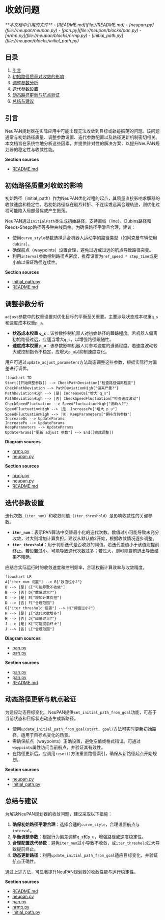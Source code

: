 # 收敛问题

<cite>
**本文档中引用的文件**  
- [README.md](file://README.md)
- [neupan.py](file://neupan/neupan.py)
- [pan.py](file://neupan/blocks/pan.py)
- [nrmp.py](file://neupan/blocks/nrmp.py)
- [initial_path.py](file://neupan/blocks/initial_path.py)
</cite>

## 目录
1. [引言](#引言)
2. [初始路径质量对收敛的影响](#初始路径质量对收敛的影响)
3. [调整参数分析](#调整参数分析)
4. [迭代参数设置](#迭代参数设置)
5. [动态路径更新与航点验证](#动态路径更新与航点验证)
6. [总结与建议](#总结与建议)

## 引言
NeuPAN规划器在实际应用中可能出现无法收敛到目标或轨迹振荡的问题。该问题通常与初始路径质量、调整参数设置、迭代参数配置以及路径更新机制密切相关。本文档旨在系统性地分析这些因素，并提供针对性的解决方案，以提升NeuPAN规划器的稳定性与收敛性能。

**Section sources**
- [README.md](file://README.md#L1-L243)

## 初始路径质量对收敛的影响
初始路径（initial_path）作为NeuPAN优化过程的起点，其质量直接影响求解器的收敛速度和稳定性。若初始路径存在剧烈转折、不连续或远离合理轨迹，则优化过程可能陷入局部最优或产生振荡。

NeuPAN通过`InitialPath`类生成初始路径，支持直线（line）、Dubins路径和Reeds-Shepp路径等多种曲线风格。为确保路径平滑且合理，建议：
- 使用`curve_style`参数选择适合机器人运动学的路径类型（如阿克曼车辆使用`dubins`）。
- 确保航点（waypoints）设置合理，避免过近或过远的航点导致路径突变。
- 利用`interval`参数控制路径点密度，推荐设置为`ref_speed * step_time`或更小值以保证路径连续性。

**Section sources**
- [initial_path.py](file://neupan/blocks/initial_path.py#L0-L483)
- [README.md](file://README.md#L120-L135)

## 调整参数分析
`adjust`参数中的权重设置对优化目标的平衡至关重要。主要涉及状态成本权重`q_s`和速度成本权重`p_u`。

- **状态成本权重 `q_s`**：该参数控制机器人对初始路径的跟踪程度。若机器人偏离初始路径过远，应适当增大`q_s`，以增强路径跟随性。
- **速度成本权重 `p_u`**：该参数影响机器人对参考速度的遵循程度。若速度波动较大或控制指令不稳定，应增大`p_u`以抑制速度变化。

用户可通过`update_adjust_parameters`方法动态调整这些参数，根据实际行为偏差进行调优。

```mermaid
flowchart TD
Start([开始调整参数]) --> CheckPathDeviation["检查路径偏离程度"]
CheckPathDeviation --> PathDeviationHigh{"偏离严重?"}
PathDeviationHigh --> |是| IncreaseQs["增大 q_s"]
PathDeviationHigh --> |否| CheckSpeedFluctuation["检查速度波动"]
CheckSpeedFluctuation --> SpeedFluctuationHigh{"波动大?"}
SpeedFluctuationHigh --> |是| IncreasePu["增大 p_u"]
SpeedFluctuationHigh --> |否| KeepParameters["保持当前参数"]
IncreaseQs --> UpdateParams
IncreasePu --> UpdateParams
KeepParameters --> UpdateParams
UpdateParams["更新 adjust 参数"] --> End([完成调整])
```

**Diagram sources**
- [nrmp.py](file://neupan/blocks/nrmp.py#L112-L149)
- [neupan.py](file://neupan/neupan.py#L330-L355)

**Section sources**
- [nrmp.py](file://neupan/blocks/nrmp.py#L112-L149)
- [neupan.py](file://neupan/neupan.py#L330-L355)
- [README.md](file://README.md#L145-L155)

## 迭代参数设置
迭代次数（`iter_num`）和收敛阈值（`iter_threshold`）是影响收敛性的关键参数。

- **`iter_num`**：表示PAN算法中交替最小化的迭代次数。数值过小可能导致未充分收敛，过大则增加计算负担。建议从默认值2开始，根据收敛情况逐步调整。
- **`iter_threshold`**：用于判断迭代是否收敛的阈值。若迭代差值小于该值则提前终止。若设置过小，可能导致迭代次数过多；若过大，则可能提前退出导致结果不精确。

应结合实际运行时的收敛速度和控制频率，合理权衡计算效率与收敛精度。

```mermaid
flowchart LR
A["iter_num 设置"] --> B{"数值过小?"}
B --> |是| C["可能导致不收敛"]
B --> |否| D{"数值过大?"}
D --> |是| E["增加计算负担"]
D --> |否| F["合理范围"]
G["iter_threshold 设置"] --> H{"阈值过小?"}
H --> |是| I["迭代次数增多"]
H --> |否| J{"阈值过大?"}
J --> |是| K["可能提前终止"]
J --> |否| L["合理范围"]
```

**Diagram sources**
- [pan.py](file://neupan/blocks/pan.py#L105-L140)
- [pan.py](file://neupan/blocks/pan.py#L220-L250)

**Section sources**
- [pan.py](file://neupan/blocks/pan.py#L105-L140)
- [pan.py](file://neupan/blocks/pan.py#L220-L250)
- [README.md](file://README.md#L137-L144)

## 动态路径更新与航点验证
为适应动态目标变化，NeuPAN提供`set_initial_path_from_goal`功能，可基于当前状态和目标状态动态生成新路径。

- 使用`update_initial_path_from_goal(start, goal)`方法可实时更新初始路径，适用于目标点变化的场景。
- 需确保航点（waypoints）正确设置，避免空值或格式错误。可通过`waypoints`属性访问当前航点，并验证其有效性。
- 在路径更新后，应调用`reset()`方法重置路径索引，确保从新路径起点开始规划。

**Section sources**
- [neupan.py](file://neupan/neupan.py#L315-L327)
- [initial_path.py](file://neupan/blocks/initial_path.py#L300-L320)

## 总结与建议
为解决NeuPAN规划器的收敛问题，建议采取以下措施：
1. **确保初始路径平滑合理**：选择合适的`curve_style`，合理设置航点与`interval`。
2. **平衡调整参数**：根据行为偏差调整`q_s`和`p_u`，增强路径或速度稳定性。
3. **合理配置迭代参数**：避免`iter_num`过小导致不收敛，或`iter_threshold`过大导致提前终止。
4. **动态更新路径**：利用`update_initial_path_from_goal`适应目标变化，并验证航点正确性。

通过上述方法，可显著提升NeuPAN规划器的收敛性能与运行稳定性。

**Section sources**
- [README.md](file://README.md#L120-L160)
- [neupan.py](file://neupan/neupan.py#L315-L355)
- [pan.py](file://neupan/blocks/pan.py#L105-L140)
- [nrmp.py](file://neupan/blocks/nrmp.py#L112-L149)
- [initial_path.py](file://neupan/blocks/initial_path.py#L300-L320)